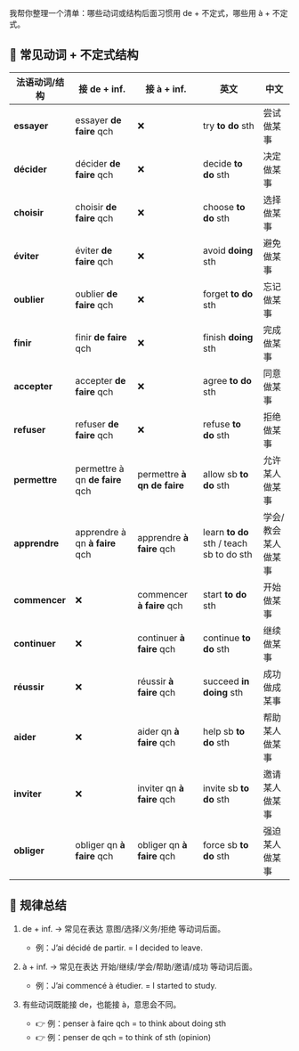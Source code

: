我帮你整理一个清单：哪些动词或结构后面习惯用 de + 不定式，哪些用 à + 不定式。

## 📌 常见动词 + 不定式结构

| 法语动词/结构       | 接 **de + inf.**                 | 接 **à + inf.**              | 英文                                       | 中文         |
| ------------- | ------------------------------- | --------------------------- | ---------------------------------------- | ---------- |
| **essayer**   | essayer **de faire** qch        | ❌                           | try **to do** sth                        | 尝试做某事      |
| **décider**   | décider **de faire** qch        | ❌                           | decide **to do** sth                     | 决定做某事      |
| **choisir**   | choisir **de faire** qch        | ❌                           | choose **to do** sth                     | 选择做某事      |
| **éviter**    | éviter **de faire** qch         | ❌                           | avoid **doing** sth                      | 避免做某事      |
| **oublier**   | oublier **de faire** qch        | ❌                           | forget **to do** sth                     | 忘记做某事      |
| **finir**     | finir **de faire** qch          | ❌                           | finish **doing** sth                     | 完成做某事      |
| **accepter**  | accepter **de faire** qch       | ❌                           | agree **to do** sth                      | 同意做某事      |
| **refuser**   | refuser **de faire** qch        | ❌                           | refuse **to do** sth                     | 拒绝做某事      |
| **permettre** | permettre à qn **de faire** qch | permettre **à qn de faire** | allow sb **to do** sth                   | 允许某人做某事    |
| **apprendre** | apprendre à qn **à faire** qch  | apprendre **à faire** qch   | learn **to do** sth / teach sb to do sth | 学会/教会某人做某事 |
| **commencer** | ❌                               | commencer **à faire** qch   | start **to do** sth                      | 开始做某事      |
| **continuer** | ❌                               | continuer **à faire** qch   | continue **to do** sth                   | 继续做某事      |
| **réussir**   | ❌                               | réussir **à faire** qch     | succeed **in doing** sth                 | 成功做成某事     |
| **aider**     | ❌                               | aider qn **à faire** qch    | help sb **to do** sth                    | 帮助某人做某事    |
| **inviter**   | ❌                               | inviter qn **à faire** qch  | invite sb **to do** sth                  | 邀请某人做某事    |
| **obliger**   | obliger qn **à faire** qch      | obliger qn **à faire** qch  | force sb **to do** sth                   | 强迫某人做某事    |


## 🔑 规律总结

1. de + inf. → 常见在表达 意图/选择/义务/拒绝 等动词后面。
    - 例：J’ai décidé de partir. = I decided to leave.

2. à + inf. → 常见在表达 开始/继续/学会/帮助/邀请/成功 等动词后面。
    - 例：J’ai commencé à étudier. = I started to study.

3. 有些动词既能接 de，也能接 à，意思会不同。
    - 👉 例：penser à faire qch = to think about doing sth
    - 👉 例：penser de qch = to think of sth (opinion)